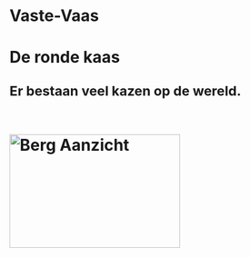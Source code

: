 # Vaste-Vaas

<!DOCTYPE html>
<html>
<head>
<title>cheese</title>
</head>
<body>
<h1> De ronde kaas <h>
<br>
<p> <small>Er bestaan veel kazen op de wereld.</small></p>
<br>
<img src="img/berg,jpg" alt="Berg Aanzicht" style="width:300px;height:200px;">




